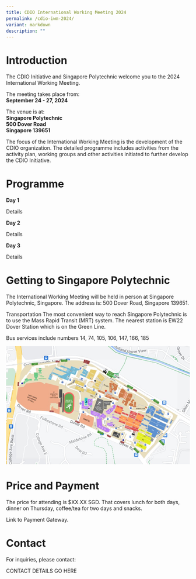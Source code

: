 ```yaml
---
title: CDIO International Working Meeting 2024
permalink: /cdio-iwm-2024/
variant: markdown
description: ""
---
```

# Introduction

The CDIO Initiative and Singapore Polytechnic welcome you to the 2024 International Working Meeting.

The meeting takes place from:  
**September 24 - 27, 2024**

The venue is at:  
**Singapore Polytechnic**  
**500 Dover Road**  
**Singapore 139651**

The focus of the International Working Meeting is the development of the CDIO organization. The detailed programme includes activities from the activity plan, working groups and other activities initiated to further develop the CDIO Initiative.

# Programme

**Day 1**

Details

**Day 2**

Details

**Day 3**

Details

# Getting to Singapore Polytechnic

The International Working Meeting will be held in person at Singapore Polytechnic, Singapore. The address is: 500 Dover Road, Singapore 139651.

Transportation The most convenient way to reach Singapore Polytechnic is to use the Mass Rapid Transit (MRT) system. The nearest station is EW22 Dover Station which is on the Green Line.

Bus services include numbers 14, 74, 105, 106, 147, 166, 185

![](/images/sp_campus_map.jpg)



# Price and Payment
The price for attending is $XX.XX SGD. That covers lunch for both days, dinner on Thursday, coffee/tea for two days and snacks.

Link to Payment Gateway.

# Contact

For inquiries, please contact:

CONTACT DETAILS GO HERE